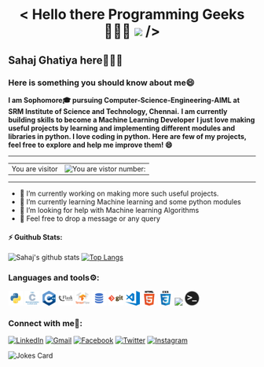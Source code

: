 <h1 align="center">< Hello there Programming Geeks👨🏻‍💻 <img src="https://media.giphy.com/media/hvRJCLFzcasrR4ia7z/giphy.gif" width="30px"> /></h1>

## Sahaj Ghatiya here🙋🏻‍♂️
### Here is something you should know about me😄 

**I am Sophomore🎓 pursuing Computer-Science-Engineering-AIML at SRM Institute of Science and Technology, Chennai.**
**I am currently building skills to become a Machine Learning Developer**
**I just love making useful projects by learning and implementing different modules and libraries in python. I love coding in python.**
**Here are few of my projects, feel free to explore and help me improve them! 😄**

<hr>
<table>
  <tr>
    <td>You are visitor</td>
    <td><img src="https://profile-counter.glitch.me/sahaj169/count.svg" alt="You are vistor number: " height="30" /></td>
  </tr>
</table>
<hr>

- 🔭 I’m currently working on making more such useful projects.
- 🌱 I’m currently learning Machine learning and some python modules
- 🤔 I’m looking for help with Machine learning Algorithms
- 💬 Feel free to drop a message or any query


 #### :zap: Guithub Stats:
 ![Sahaj's github stats](https://github-readme-stats.vercel.app/api?username=sahaj169&show_icons=true&theme=tokyonight)     [![Top Langs](https://github-readme-stats.vercel.app/api/top-langs/?username=sahaj169&layout=compact&theme=tokyonight)](https://github.com/sahaj169/sahaj169)
 
 
 
 ### Languages and tools⚙:  
<code><img height="30" src="https://raw.githubusercontent.com/github/explore/80688e429a7d4ef2fca1e82350fe8e3517d3494d/topics/python/python.png"></code>
<code><img height="30" src="https://raw.githubusercontent.com/github/explore/80688e429a7d4ef2fca1e82350fe8e3517d3494d/topics/c/c.png"></code>
<code><img height="30" src="https://raw.githubusercontent.com/github/explore/80688e429a7d4ef2fca1e82350fe8e3517d3494d/topics/cpp/cpp.png"></code>
<code><img height="30" src="https://raw.githubusercontent.com/github/explore/80688e429a7d4ef2fca1e82350fe8e3517d3494d/topics/flask/flask.png"></code>
<code><img height="30" src="https://raw.githubusercontent.com/github/explore/80688e429a7d4ef2fca1e82350fe8e3517d3494d/topics/tensorflow/tensorflow.png"></code>
<code><img height="30" src="https://raw.githubusercontent.com/github/explore/80688e429a7d4ef2fca1e82350fe8e3517d3494d/topics/sql/sql.png"></code>
<code><img height="30" src="https://raw.githubusercontent.com/github/explore/80688e429a7d4ef2fca1e82350fe8e3517d3494d/topics/git/git.png"></code>
<code><img height="30" src="https://raw.githubusercontent.com/github/explore/80688e429a7d4ef2fca1e82350fe8e3517d3494d/topics/visual-studio-code/visual-studio-code.png"></code>
<code><img height="30" src="https://raw.githubusercontent.com/github/explore/80688e429a7d4ef2fca1e82350fe8e3517d3494d/topics/html/html.png"></code>
<code><img height="30" src="https://raw.githubusercontent.com/github/explore/80688e429a7d4ef2fca1e82350fe8e3517d3494d/topics/css/css.png"></code>
<code><img height="30" src="https://github.githubassets.com/images/modules/logos_page/GitHub-Mark.png"></code>
<code><img height="30" src="https://raw.githubusercontent.com/github/explore/80688e429a7d4ef2fca1e82350fe8e3517d3494d/topics/terminal/terminal.png"></code>


 
### Connect with me🚀:  
<p>
  <a href="https://www.linkedin.com/in/sahaj-ghatiya169/"><img src="https://cdn.jsdelivr.net/npm/simple-icons@v3/icons/linkedin.svg" height="30px" width="30px" alt="LinkedIn"></a>
  <a href="mailto:sahajghatiya531.sg@gmail.com?subject = Hello from your GitHub README&body = Message"><img src="https://cdn.jsdelivr.net/npm/simple-icons@v3/icons/gmail.svg" height="30px" width="30px" alt="Gmail" ></a>
  <a href="https://www.facebook.com/sahaj.ghatiya"><img src="https://cdn.jsdelivr.net/npm/simple-icons@v3/icons/facebook.svg" height="30px" width="30px" alt="Facebook"></a>
  <a href="https://twitter.com/ghatiya_sahaj"><img src="https://cdn.jsdelivr.net/npm/simple-icons@v3/icons/twitter.svg" height="30px" width="30px" alt="Twitter"></a>
  <a href="https://www.instagram.com/sahaj_ghaatiya169/"><img src="https://cdn.jsdelivr.net/npm/simple-icons@v3/icons/instagram.svg" height="30px" width="30px" alt="Instagram"></a>
</p>

![Jokes Card](https://readme-jokes.vercel.app/api)
